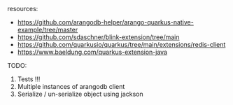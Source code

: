 resources:
- https://github.com/arangodb-helper/arango-quarkus-native-example/tree/master
- https://github.com/sdaschner/blink-extension/tree/main
- https://github.com/quarkusio/quarkus/tree/main/extensions/redis-client
- https://www.baeldung.com/quarkus-extension-java

TODO:
1. Tests !!!
2. Multiple instances of arangodb client
3. Serialize / un-serialize object using jackson